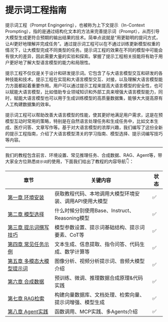# 提示词工程指南

提示词工程（Prompt Engingering），也被称为上下文提示（In-Context Prompting），指的是通过结构化文本的方法来完善提示词（Prompt），从而引导大模型生成更符合预期的输出结果的技术。简单点说就是“用更聪明的提问方式，让AI更好地理解并完成任务”。通过提示词工程可以在不通过训练更新模型权重的情况下，让大模型完成不同类型的任务。提示词工程的效果在不同的模型中可能会有很大的差异，因此需要大量的实验和探索。掌握了提示工程相关技能将有助于用户更好地了解大型语言模型的能力和局限性。

提示工程不仅仅是关于设计和研发提示词。它包含了与大语言模型交互和研发的各种技能和技术。提示工程在实现和大语言模型交互、对接，以及理解大语言模型能力方面都起着重要作用。用户可以通过提示工程来提高大语言模型的安全性，也可以赋能大语言模型，比如借助专业领域知识和外部工具来增强大语言模型能力，同时，赋能大语言模型也可以用于生成训练模型的高质量数据集，能够大大提高原有人工构建数据集的效率。

提示词工程可以帮助改善大语言模型的性能，使其更好地满足用户需求，这是在预模型互动时常用的策略，特别是在自然语言处理任务和生成任务中，比如文本生成、医疗问答、文章写作等。基于对大语言模型的浓厚兴趣，我们编写了这份全新的提示工程指南，介绍了大语言模型清关的学习指南、模型选择、提示词编写技巧等内容。


---


我们的教程包含前言、环境设置、常见推理任务、合成数据、RAG、Agent等，带大家全方位熟悉`提示词`的使用，下面我们给出了教程的内容导航👇：

| 章节 | 关键内容 | 状态 |
| --- | --- | --- |
| [第一章 环境安装](../03-environmental_installation_platform_preparation/README.md) | 获取教程代码、本地调用大模型环境安装、调用API使用大模型 | ✅ |
| [第二章 模型选择](../04-model_types/README.md) | 什么时候分别使用Base、Instruct、Reasoning模型 | ✅ |
| [第三章 提示词撰写技巧](../05-tips_for_prompt/README.md) | 模型参数设置、提示词基础结构、提示词要素、CoT等 | ✅ |
| [第四章 常见任务示例](../docs/06-common_task_examples/README.md) | 文本生成、信息提取、指令问答、代码生成、数学计算等 | ✅ |
| [第五章 多模态大模型提示词](../07-multimodal_prompt/README.md) | 图像分析、视频分析提示词、音频大模型介绍 | ✅ |
| [第六章 合成数据](../08-synthetic_data/README.md) | 预训练、微调、推理数据合成原理&代码实践 | ✅ |
| [第七章 RAG检索](./09-RAG/README.md) | 构建向量数据库、文档处理、检索向量、提示词增强、模型生成 | ✅ |
| [第八章 Agent实践](./10-Agent/README.md) | 函数调用、MCP实践、多Agents介绍| ✅ |
